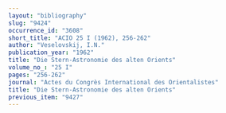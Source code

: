 ```yaml
---
layout: "bibliography"
slug: "9424"
occurrence_id: "3608"
short_title: "ACIO 25 I (1962), 256-262"
author: "Veselovskij, I.N."
publication_year: "1962"
title: "Die Stern-Astronomie des alten Orients"
volume_no_: "25 I"
pages: "256-262"
journal: "Actes du Congrès International des Orientalistes"
title: "Die Stern-Astronomie des alten Orients"
previous_item: "9427"
---
```

